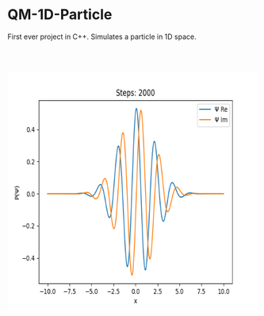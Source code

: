 # QM-1D-Particle
First ever project in C++. Simulates a particle in 1D space. 

<br></br>

<img src="https://github.com/Cherry-Trees/QM-1D-Particle/blob/main/images/qm-1d-particle-plot.png" width="640" height="480" />

